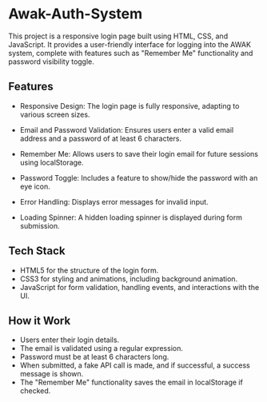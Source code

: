 
# Awak-Auth-System

This project is a responsive login page built using HTML, CSS, and JavaScript. It provides a user-friendly interface for logging into the AWAK system, complete with features such as "Remember Me" functionality and password visibility toggle.

## Features

- Responsive Design: The login page is fully responsive, adapting to various screen sizes.
- Email and Password Validation: Ensures users enter a valid email address and a password of at least 6 characters.
- Remember Me: Allows users to save their login email for future sessions using localStorage.
- Password Toggle: Includes a feature to show/hide the password with an eye icon.

- Error Handling: Displays error messages for invalid input.

- Loading Spinner: A hidden loading spinner is displayed during form submission.
## Tech Stack

- HTML5 for the structure of the login form.
- CSS3 for styling and animations, including background animation.
- JavaScript for form validation, handling events, and interactions with the UI.


## How it Work
- Users enter their login details.
- The email is validated using a regular expression.
- Password must be at least 6 characters long.
- When submitted, a fake API call is made, and if successful, a success message is shown.
- The "Remember Me" functionality saves the email in localStorage if checked.
